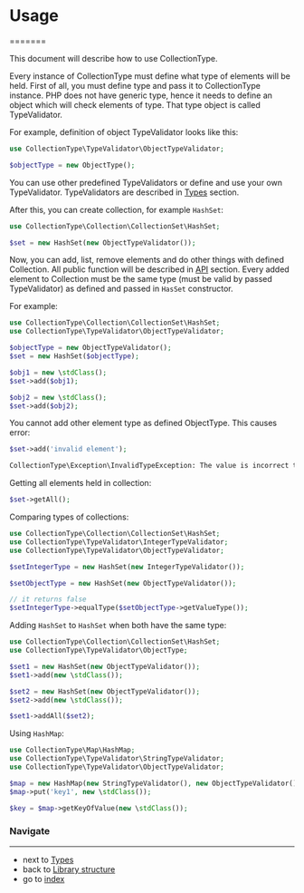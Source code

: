 # Usage
=======

This document will describe how to use CollectionType.

Every instance of CollectionType must define what type of elements will be held. First of all, you must define type and pass it to CollectionType instance.
PHP does not have generic type, hence it needs to define an object which will check elements of type. That type object is called TypeValidator.

For example, definition of object TypeValidator looks like this:

```php
use CollectionType\TypeValidator\ObjectTypeValidator;

$objectType = new ObjectType();
```
You can use other predefined TypeValidators or define and use your own TypeValidator. TypeValidators are described in [Types](/docs/4.TypeValidators.md) section.

After this, you can create collection, for example `HashSet`:

```php
use CollectionType\Collection\CollectionSet\HashSet;

$set = new HashSet(new ObjectTypeValidator());
```

Now, you can add, list, remove elements and do other things with defined Collection. All public function will be described in [API](/docs/5.API.md) section.
Every added element to Collection must be the same type (must be valid by passed TypeValidator) as defined and passed in `HasSet` constructor.

For example:

```php
use CollectionType\Collection\CollectionSet\HashSet;
use CollectionType\TypeValidator\ObjectTypeValidator;

$objectType = new ObjectTypeValidator();
$set = new HashSet($objectType);

$obj1 = new \stdClass();
$set->add($obj1);

$obj2 = new \stdClass();
$set->add($obj2);
```

You cannot add other element type as defined ObjectType. This causes error:
```php
$set->add('invalid element');
```

```sh
CollectionType\Exception\InvalidTypeException: The value is incorrect type. string given!
```

Getting all elements held in collection:

```php
$set->getAll();
```

Comparing types of collections:

```php
use CollectionType\Collection\CollectionSet\HashSet;
use CollectionType\TypeValidator\IntegerTypeValidator;
use CollectionType\TypeValidator\ObjectTypeValidator;

$setIntegerType = new HashSet(new IntegerTypeValidator());

$setObjectType = new HashSet(new ObjectTypeValidator());

// it returns false
$setIntegerType->equalType($setObjectType->getValueType());
```

Adding `HashSet` to `HashSet` when both have the same type:

```php
use CollectionType\Collection\CollectionSet\HashSet;
use CollectionType\TypeValidator\ObjectType;

$set1 = new HashSet(new ObjectTypeValidator());
$set1->add(new \stdClass());

$set2 = new HashSet(new ObjectTypeValidator());
$set2->add(new \stdClass());

$set1->addAll($set2);
```

Using `HashMap`:

```php
use CollectionType\Map\HashMap;
use CollectionType\TypeValidator\StringTypeValidator;
use CollectionType\TypeValidator\ObjectTypeValidator;

$map = new HashMap(new StringTypeValidator(), new ObjectTypeValidator());
$map->put('key1', new \stdClass());

$key = $map->getKeyOfValue(new \stdClass());
```

### Navigate
------------

* next to [Types](/docs/4.TypeValidators.md)
* back to [Library structure](/docs/2.LibraryStructure.md)
* go to [index](/docs/README.md)
